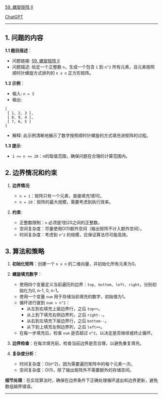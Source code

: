 [59. 螺旋矩阵 II](https://leetcode.cn/problems/spiral-matrix-ii)

[ChatGPT](https://chat.openai.com/g/g-GsMNEr76r-c-master)

---

## 1. 问题的内容
**1.1 题目描述**：
- 问题链接: [59. 螺旋矩阵 II](https://leetcode.cn/problems/spiral-matrix-ii)
- 问题描述: 给定一个正整数 `n`，生成一个包含 `1` 到 `n^2` 所有元素，且元素按照顺时针螺旋方式排列的 `n x n` 正方形矩阵。


**1.2 示例**：
- 输入: `n = 3`
- 输出: 
```
[
 [ 1, 2, 3 ],
 [ 8, 9, 4 ],
 [ 7, 6, 5 ]
]
```
- 解释: 此示例清晰地展示了数字按照顺时针螺旋的方式填充进矩阵的过程。


**1.3 提示**:
- `1 <= n <= 20`：n的取值范围，确保问题在合理的计算范围内。

## 2. 边界情况和约束
1. **边界情况**:
   - `n = 1`：矩阵只有一个元素，直接填充1即可。
   - `n = 20`：矩阵的最大规模，需要考虑到执行效率。

2. **约束**:
   - 正整数限制：`n` 必须是1到20之间的正整数。
   - 空间复杂度：尽量使用O(1)额外空间（输出矩阵不计入额外空间）。
   - 时间复杂度：考虑到 `n^2` 的规模，应保证算法尽可能高效。


## 3. 算法和策略
1. **初始化矩阵**：创建一个 `n x n` 的二维向量，并初始化所有元素为0。
2. **螺旋填充数字**：
   - 使用四个变量定义当前遍历的边界：`top, bottom, left, right`，分别初始化为0, n-1, 0, n-1。
   - 使用一个变量 `num` 用于存储当前填充的数字，初始值为1。
   - 循环进行直到 `num > n^2`：
     - 从左到右填充上层边界行，之后 `top++`。
     - 从上到下填充右侧边界列，之后 `right--`。
     - 从右到左填充下层边界行，之后 `bottom--`。
     - 从下到上填充左侧边界列，之后 `left++`。
   - 在每一步填充后，检查 `num` 是否超过 `n^2`，以决定是否继续或终止循环。

3. **边界检查**：在每次填充前，检查当前边界是否合理，以避免重复填充。

4. **复杂度分析**：
   - 时间复杂度：O(n^2)，因为需要遍历矩阵中的每个元素一次。
   - 空间复杂度：O(1)，除了输出矩阵外不需要额外的存储空间。

**细节处理**：在实现算法时，确保在边界条件下正确处理循环退出和边界更新，避免数组越界错误。

---